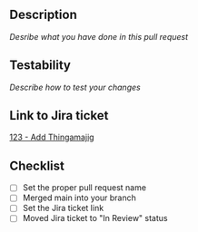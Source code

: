 ## Description

_Desribe what you have done in this pull request_

## Testability

_Describe how to test your changes_

## Link to Jira ticket

[123 - Add Thingamajig](https://teamludoma.atlassian.net/browse/BTS-123)

## Checklist

- [ ] Set the proper pull request name
- [ ] Merged main into your branch
- [ ] Set the Jira ticket link
- [ ] Moved Jira ticket to "In Review" status
